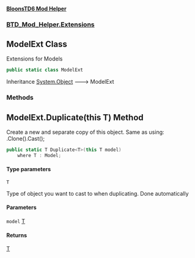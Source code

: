#### [BloonsTD6 Mod Helper](README.md 'README')
### [BTD_Mod_Helper.Extensions](README.md#BTD_Mod_Helper.Extensions 'BTD_Mod_Helper.Extensions')

## ModelExt Class

Extensions for Models

```csharp
public static class ModelExt
```

Inheritance [System.Object](https://docs.microsoft.com/en-us/dotnet/api/System.Object 'System.Object') &#129106; ModelExt
### Methods

<a name='BTD_Mod_Helper.Extensions.ModelExt.Duplicate_T_(thisT)'></a>

## ModelExt.Duplicate<T>(this T) Method

Create a new and separate copy of this object. Same as using:  .Clone().Cast();

```csharp
public static T Duplicate<T>(this T model)
    where T : Model;
```
#### Type parameters

<a name='BTD_Mod_Helper.Extensions.ModelExt.Duplicate_T_(thisT).T'></a>

`T`

Type of object you want to cast to when duplicating. Done automatically
#### Parameters

<a name='BTD_Mod_Helper.Extensions.ModelExt.Duplicate_T_(thisT).model'></a>

`model` [T](BTD_Mod_Helper.Extensions.ModelExt.md#BTD_Mod_Helper.Extensions.ModelExt.Duplicate_T_(thisT).T 'BTD_Mod_Helper.Extensions.ModelExt.Duplicate<T>(this T).T')

#### Returns
[T](BTD_Mod_Helper.Extensions.ModelExt.md#BTD_Mod_Helper.Extensions.ModelExt.Duplicate_T_(thisT).T 'BTD_Mod_Helper.Extensions.ModelExt.Duplicate<T>(this T).T')